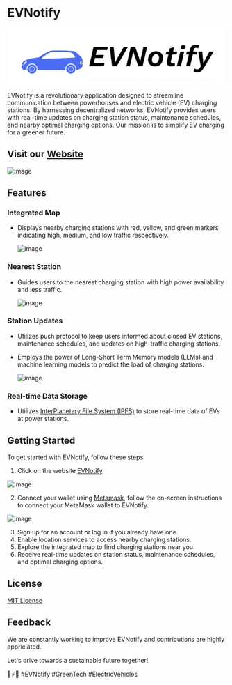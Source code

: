 # EVNotify

![image](public/images/logo/logo2.jpg)


EVNotify is a revolutionary application designed to streamline communication between powerhouses and electric vehicle (EV) charging stations. By harnessing decentralized networks, EVNotify provides users with real-time updates on charging station status, maintenance schedules, and nearby optimal charging options. Our mission is to simplify EV charging for a greener future.

## Visit our [Website](https://smart-ethindia.vercel.app/blog)

![image](https://github.com/dhanyashreem2400/Smart-grid/assets/97956917/68ccf581-b048-4600-8bc0-b5d340279a18)


## Features

### Integrated Map
- Displays nearby charging stations with red, yellow, and green markers indicating high, medium, and low traffic respectively.

  ![image](https://github.com/dhanyashreem2400/Smart-grid/assets/97956917/8ac68d24-e626-4dbb-928d-6fe8c981f133)


### Nearest Station
- Guides users to the nearest charging station with high power availability and less traffic.

  ![image](https://github.com/dhanyashreem2400/Smart-grid/assets/97956917/5637d37a-cd3b-4211-9828-511af49308f7)


### Station Updates
- Utilizes push protocol to keep users informed about closed EV stations, maintenance schedules, and updates on high-traffic charging stations.
- Employs the power of Long-Short Term Memory models (LLMs) and machine learning models to predict the load of charging stations.

  ![image](https://github.com/dhanyashreem2400/Smart-grid/assets/97956917/dcec5333-9c02-47d3-acee-b7ea7c8d71aa)


### Real-time Data Storage
- Utilizes [InterPlanetary File System (IPFS)](https://ipfs.tech/) to store real-time data of EVs at power stations.

## Getting Started

To get started with EVNotify, follow these steps:

1. Click on the website [EVNotify](https://smart-ethindia.vercel.app/)
   
![image](https://github.com/dhanyashreem2400/Smart-grid/assets/97956917/87d1db48-c247-4624-9f02-6c5be11fbc3d)

2. Connect your wallet using [Metamask](https://metamask.io/), follow the on-screen instructions to connect your MetaMask wallet to EVNotify.

![image](https://github.com/dhanyashreem2400/Smart-grid/assets/97956917/4a8963d8-50c0-4327-8660-c0d9d6c737e0)

3. Sign up for an account or log in if you already have one.
4. Enable location services to access nearby charging stations.
5. Explore the integrated map to find charging stations near you.
6. Receive real-time updates on station status, maintenance schedules, and optimal charging options.

## License

[MIT License](LICENSE)

## Feedback

We are constantly working to improve EVNotify and contributions are highly appriciated.

Let's drive towards a sustainable future together!

🔋⚡️🌱 #EVNotify #GreenTech #ElectricVehicles

